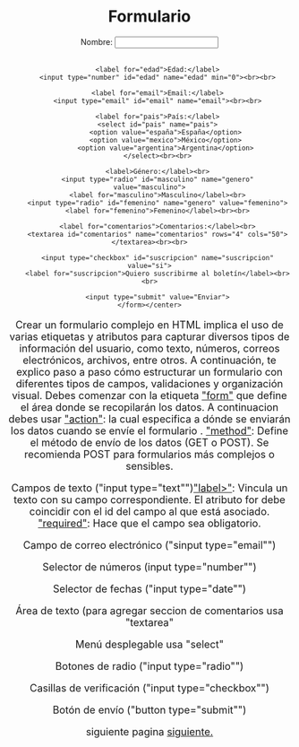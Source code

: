 <!DOCTYPE html>
<html lang="es">
<body>

<center> 
    <h1>Formulario</h1>
    <form action= "https://example.com/submit" method="POST">
        <label for="nombre">Nombre:</label>
        <input type="text" id="nombre" name="nombre"><br><br>

        <label for="edad">Edad:</label>
        <input type="number" id="edad" name="edad" min="0"><br><br>

        <label for="email">Email:</label>
        <input type="email" id="email" name="email"><br><br>

        <label for="pais">País:</label>
        <select id="pais" name="pais">
            <option value="españa">España</option>
            <option value="mexico">México</option>
            <option value="argentina">Argentina</option>
        </select><br><br>

        <label>Género:</label><br>
        <input type="radio" id="masculino" name="genero" value="masculino">
        <label for="masculino">Masculino</label><br>
        <input type="radio" id="femenino" name="genero" value="femenino">
        <label for="femenino">Femenino</label><br><br>

        <label for="comentarios">Comentarios:</label><br>
        <textarea id="comentarios" name="comentarios" rows="4" cols="50"></textarea><br><br>

        <input type="checkbox" id="suscripcion" name="suscripcion" value="si">
        <label for="suscripcion">Quiero suscribirme al boletín</label><br><br>

        <input type="submit" value="Enviar">
    </form></center>
 <font size="4">
<p>Crear un formulario complejo en HTML implica el uso de varias etiquetas y atributos para capturar diversos tipos de información del usuario, como texto, números, correos electrónicos, archivos, entre otros. A continuación, te explico paso a paso cómo estructurar un formulario con diferentes tipos de campos, validaciones y organización visual. Debes comenzar con la etiqueta <u>"form"</u> que define el área donde se recopilarán los datos. A continuacion debes usar <u>"action"</u>: la cual especifica a dónde se enviarán los datos cuando se envíe el formulario .
<u>"method"</u>: Define el método de envío de los datos (GET o POST). Se recomienda POST para formularios más complejos o sensibles.</p><p> Campos de texto ("input type="text"")<u>"label>"</u>: Vincula un texto con su campo correspondiente. El atributo for debe coincidir con el id del campo al que está asociado.
<u>"required"</u>: Hace que el campo sea obligatorio.</p>
<p>Campo de correo electrónico ("sinput type="email"")</p>
<p> Selector de números (input type="number"")</p>
<p>Selector de fechas ("input type="date"")</p>
<p>Área de texto (para agregar seccion de comentarios usa "textarea"</p>
<p>Menú desplegable usa "select"</p>
<p>Botones de radio ("input type="radio"")</p>
<p>Casillas de verificación ("input type="checkbox"")</p>
<p>Botón de envío ("button type="submit"")</p>
     

 <p> siguiente pagina <a href="https://emma-gay.github.io/index3/"> siguiente.</p>
</font>


</body>
</html>
